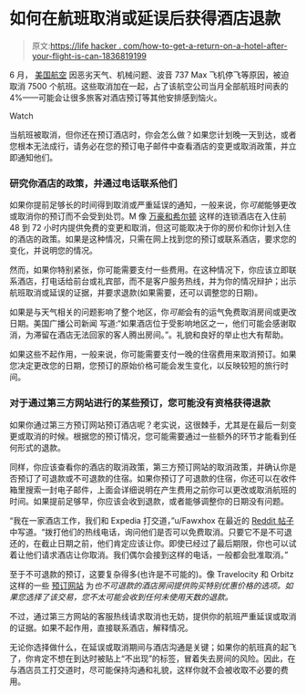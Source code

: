 # 如何在航班取消或延误后获得酒店退款

> 原文:[https://life hacker . com/how-to-get-a-return-on-a-hotel-after-your-flight-is-can-1836819199](https://lifehacker.com/how-to-get-a-refund-on-a-hotel-after-your-flight-is-can-1836819199)

6 月， [美国航空](https://www.businessinsider.com/american-airlines-flight-cancellations-vs-other-airlines-2019-7) 因恶劣天气、机械问题、波音 737 Max 飞机停飞等原因，被迫取消 7500 个航班。这些取消加在一起，占了该航空公司当月全部航班时间表的 4%——可能会让很多旅客对酒店预订等其他安排感到恼火。

Watch

当航班被取消，但你还在预订酒店时，你会怎么做？如果您计划晚一天到达，或者您根本无法成行，请务必在您的预订电子邮件中查看酒店的变更或取消政策，并立即通知他们。

### 研究你酒店的政策，并通过电话联系他们

如果你提前足够长的时间得到取消或严重延误的通知，一般来说，你*可能*能够更改或取消你的预订而不会受到处罚。M 像 [万豪和希尔顿](https://www.uponarriving.com/hilton-cancellation-policy/) 这样的连锁酒店在入住前 48 到 72 小时内提供免费的变更和取消，但这可能取决于你的房价和你计划入住的酒店的政策。如果是这种情况，只需在网上找到您的预订或联系酒店，要求您的变化，并说明您的情况。

然而，如果你特别紧张，你可能需要支付一些费用。在这种情况下，你应该立即联系酒店，打电话给前台或礼宾部，而不是客户服务热线，并为你的情况辩护；出示航班取消或延误的证据，并要求退款(如果需要，还可以调整您的日期)。

如果是与天气相关的问题影响了整个地区，你*可能*会有的运气免费取消房间或更改日期。美国广播公司新闻 写道:“如果酒店位于受影响地区之一，他们可能会感谢取消，为滞留在酒店无法回家的客人腾出房间。”。礼貌和良好的举止也大有帮助。

如果这些不起作用，一般来说，你可能需要支付一晚的住宿费用来取消预订。如果您决定更改您的日期，您预订的原始价格可能会发生变化，以反映较短的旅行时间。

### 对于通过第三方网站进行的某些预订，您可能没有资格获得退款

如果你通过第三方预订网站预订酒店呢？老实说，这很棘手，尤其是在最后一刻变更或取消的时候。根据您的预订情况，您可能需要通过一些额外的环节才能看到任何形式的退款。

同样，你应该查看你的酒店的取消政策，第三方预订网站的取消政策，并确认你是否预订了可退款或不可退款的住宿。如果你预订了可退款的住宿，你还可以在收件箱里搜索一封电子邮件，上面会详细说明在产生费用之前你可以更改或取消航班的时间。如果提前足够早，你应该会收到退款，或者能够调整你的日期没有问题。

“我在一家酒店工作，我们和 Expedia 打交道，”u/Fawxhox 在最近的 [Reddit 帖子](https://www.reddit.com/r/travel/comments/bdnddn/anyone_with_experience_cancelling_expedia_hotel/) 中写道。“拨打他们的热线电话，询问他们是否可以免费取消。只要它不是不可退还的，在截止日期之前，他们肯定应该让你。即使已经过了最后期限，你也可以试着让他们请求酒店让你取消。我们偶尔会接到这样的电话，一般都会批准取消。”

至于不可退款的预订，这要复杂得多(也许是不可能的)。像 Travelocity 和 Orbitz 这样的一些 [预订网站](https://www.travelcodex.com/are-prepaid-hotel-rooms-worth-it/) 为*也不可退款的酒店房间提供购买特别优惠价格的选项。如果您选择了该交易，您不太可能会收到任何未使用天数的退款。*

不过，通过第三方网站的客服热线请求取消也无妨，提供你的航班严重延误或取消的证据。如果不起作用，直接联系酒店，解释情况。

无论你选择做什么，在延误或取消期间与酒店沟通是关键；如果你的航班真的起飞了，你肯定不想在到达时被贴上“不出现”的标签，冒着失去房间的风险。因此，在与酒店员工打交道时，尽可能保持沟通和礼貌，这样你就不会被收取不必要的费用。